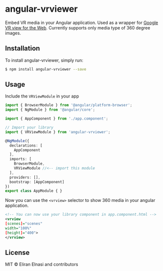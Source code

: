 # angular-vrviewer
Embed VR media in your Angular application. Used as a wrapper for [Google VR view for the Web](https://github.com/googlevr/vrview).
Currently supports only media type of 360 degree images.

## Installation

To install angular-vrviewer, simply run:

```bash
$ npm install angular-vrviewer --save
```

## Usage

Include the `VRViewModule` in your app

```typescript
import { BrowserModule } from '@angular/platform-browser';
import { NgModule } from '@angular/core';

import { AppComponent } from './app.component';

// Import your library
import { VRViewModule } from 'angular-vrviewer';

@NgModule({
  declarations: [
    AppComponent
  ],
  imports: [
    BrowserModule,
    VRViewModule //<-- import this module
  ],
  providers: [],
  bootstrap: [AppComponent]
})
export class AppModule { }
```
Now you can use the `<vrview>` selector to show 360 media in your angular application.

```xml
<!-- You can now use your library component in app.component.html -->
<vrview
[scenes]="scenes"
width="100%"
[height]="400">
</vrview>
```


## License

MIT © Eliran Elnasi and contributors
